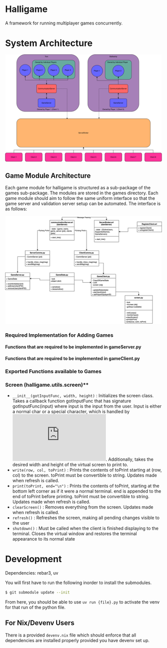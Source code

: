 # Halligame
A framework for running multiplayer games concurrently.

# System Architecture
![](./topology/HalligameTopology.drawio.svg)

## Game Module Architecture
Each game module for halligame is structured as a sub-package of the games
sub-package. The modules are stored in the games directory. Each game module 
should aim to follow the same uniform interface so that the game server and
validation server setup can be automated. The interface is as follows:

![](./topology/ClassDiagrams.drawio.svg)

### Required Implementation for Adding Games
#### Functions that are required to be implemented in gameServer.py


#### Functions that are required to be implemented in gameClient.py


### Exported Functions available to Games

### Screen (halligame.utils.screen)**
- `__init__(gotInputFunc, width, height)` : Initializes the screen class. Takes 
    a callback function gotInputFunc that has signature gotInputFunc(input) 
    where input is the input from the user. Input is either a normal char or 
    a special character, which is handled by 
    ![ncurses curses.KEY_* constants](https://docs.python.org/3/library/curses.html#constants). 
    Additionally, takes the desired width and height of the virtual screen to 
    print to.
- `write(row, col, toPrint)` : Prints the contents of toPrint starting at 
    (row, col) to the screen. toPrint must be convertible to string. Updates 
    made when refresh is called.
- `print(toPrint, end="\n")` : Prints the contents of toPrint, starting at the 
    bottom left corner as if it were a normal terminal. end is appended to the 
    end of toPrint before printing. toPrint must be convertible to string. 
    Updates made when refresh is called.
- `clearScreen()` : Removes everything from the screen. Updates made when 
    refresh is called.
- `refresh()` : Refreshes the screen, making all pending changes visible to the 
    user
- `shutdown()` : Must be called when the client is finished displaying to the 
    terminal. Closes the virtual window and restores the terminal appearance 
    to its normal state


# Development
Dependencies: rebar3, uv

You will first have to run the following inorder to install the submodules.

```bash
$ git submodule update --init
```
From here, you should be able to use `uv run {file}.py` to activate the venv for
that run of the python file.

## For Nix/Devenv Users
There is a provided `devenv.nix` file which should enforce that all dependencies
are installed properly provided you have devenv set up.


